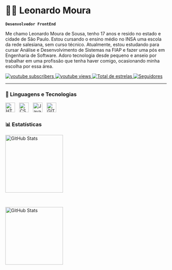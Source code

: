 # 👨‍💻 Leonardo Moura

**`Desenvolvedor FrontEnd`**

Me chamo Leonardo Moura de Sousa, tenho 17 anos e resido no estado e cidade de São Paulo. Estou cursando o ensino médio no INSA uma escola da rede salesiana, sem curso técnico. Atualmente, estou estudando para cursar Análise e Desenvolvimento de Sistemas na FIAP e fazer uma pós em Engenharia de Software. Adoro tecnologia desde pequeno e anseio por trabalhar em uma profissão que tenha haver comigo, ocasionando minha escolha por essa área.

<p align="left">
    <a href="https://www.youtube.com/@leoo_1356">
        <img 
            alt="youtube subscribers" 
            title="Inscreva-se no meu canal" 
            src="https://custom-icon-badges.demolab.com/youtube/channel/subscribers/UCJzQimSOyM3KTQeoUegaxsA?color=%23E05D44&label=Inscreva-se&logo=video&logoColor=white&style=for-the-badge&labelColor=CE4630"
        />
    </a>
    <a href="https://www.youtube.com/@leoo_1356">
        <img 
            alt="youtube views" 
            title="Vizualizações no YouTube" 
            src="https://custom-icon-badges.demolab.com/youtube/channel/views/UCJzQimSOyM3KTQeoUegaxsA?color=%23E1AD0E&logo=eye&logoColor=white&style=for-the-badge&labelColor=C79600"
        />
    </a> 
    <a href="https://github.com/leoom5?tab=repositories&sort=stargazers">
        <img 
            alt="Total de estrelas" 
            title="Total de estrelas GitHub" 
            src="https://custom-icon-badges.demolab.com/github/stars/leoom5?color=55960c&style=for-the-badge&labelColor=488207&logo=star&label=estrelas"
        />
    </a>
    <a href="https://github.com/leoom5?tab=followers">
        <img 
            alt="Seguidores" 
            title="Me siga no GitHub" 
            src="https://custom-icon-badges.demolab.com/github/followers/leoom5?color=236ad3&labelColor=1155ba&style=for-the-badge&logo=github&label=Seguidores&logoColor=white"
        />
    </a>
</p>

---

### 🤖 Linguagens e Tecnologias

<img 
    align="left" 
    alt="HTML"
    title="HTML" 
    width="30px" 
    style="padding-right: 10px;" 
    src="https://cdn.jsdelivr.net/gh/devicons/devicon@latest/icons/html5/html5-original.svg" 
/>
<img 
    align="left" 
    alt="CSS" 
    title="CSS"
    width="30px" 
    style="padding-right: 10px;" 
    src="https://cdn.jsdelivr.net/gh/devicons/devicon@latest/icons/css3/css3-original.svg" 
/>
<img 
    align="left" 
    alt="JavaScript" 
    title="JavaScript"
    width="30px" 
    style="padding-right: 10px;" 
    src="https://cdn.jsdelivr.net/gh/devicons/devicon@latest/icons/javascript/javascript-original.svg" 
/>

<img     align="left" 
    alt="GITHUB" 
    title="GITHUB"
    width="30px" 
    style="padding-right: 10px;"  src="https://cdn.jsdelivr.net/gh/devicons/devicon@latest/icons/github/github-original.svg" />
          

<br/>
<br/>

### 📊 Estatísticas

  <img 
    alt="GitHub Stats" 
    height="180" 
    style="padding-right: 10px;" 
    src="https://github-readme-stats.vercel.app/api?username=leoom5&show_icons=true&theme=cobalt&include_all_commits=true&locale=pt-br" 
  />

  <br/>
  
<img 
      alt="GitHub Stats" 
      height="180" 
      src="https://github-readme-stats.vercel.app/api/top-langs/?username=leoom5&theme=cobalt&layout=compact&custom_title=Tecnologias&langs_count=9" 
  />

